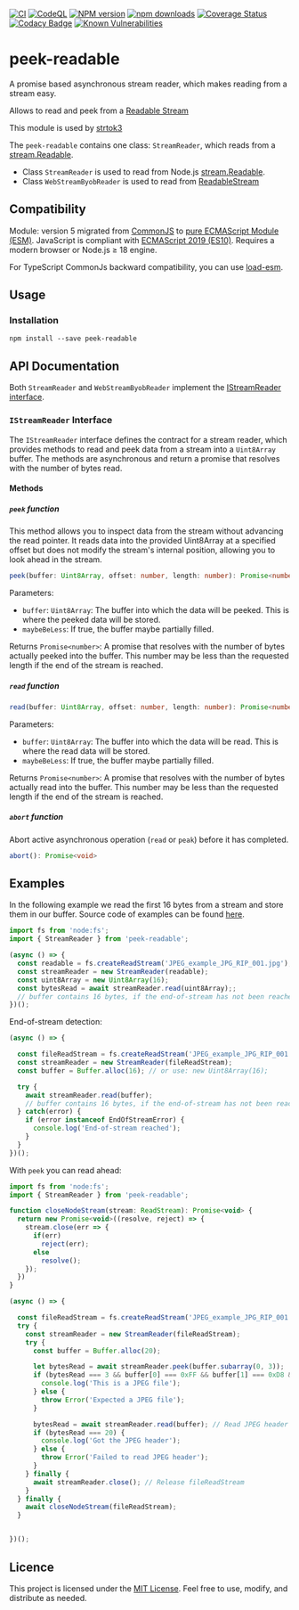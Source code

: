 [![CI](https://github.com/Borewit/peek-readable/actions/workflows/ci.yml/badge.svg?branch=master)](https://github.com/Borewit/peek-readable/actions/workflows/ci.yml)
[![CodeQL](https://github.com/Borewit/peek-readable/actions/workflows/github-code-scanning/codeql/badge.svg?branch=master)](https://github.com/Borewit/peek-readable/actions/workflows/github-code-scanning/codeql)
[![NPM version](https://badge.fury.io/js/peek-readable.svg)](https://npmjs.org/package/peek-readable)
[![npm downloads](http://img.shields.io/npm/dm/peek-readable.svg)](https://npmcharts.com/compare/peek-readable?start=600&interval=30)
[![Coverage Status](https://coveralls.io/repos/github/Borewit/peek-readable/badge.svg?branch=master)](https://coveralls.io/github/Borewit/peek-readable?branch=master)
[![Codacy Badge](https://app.codacy.com/project/badge/Grade/d4b511481b3a4634b6ca5c0724407eb9)](https://www.codacy.com/gh/Borewit/peek-readable/dashboard?utm_source=github.com&amp;utm_medium=referral&amp;utm_content=Borewit/peek-readable&amp;utm_campaign=Badge_Grade)
[![Known Vulnerabilities](https://snyk.io/test/github/Borewit/peek-readable/badge.svg?targetFile=package.json)](https://snyk.io/test/github/Borewit/peek-readable?targetFile=package.json)

# peek-readable

A promise based asynchronous stream reader, which makes reading from a stream easy.

Allows to read and peek from a [Readable Stream](https://nodejs.org/api/stream.html#stream_readable_streams)

This module is used by [strtok3](https://github.com/Borewit/strtok3)

The `peek-readable` contains one class: `StreamReader`, which reads from a [stream.Readable](https://nodejs.org/api/stream.html#stream_class_stream_readable).

- Class `StreamReader` is used to read from Node.js [stream.Readable](https://nodejs.org/api/stream.html#stream_class_stream_readable).
- Class `WebStreamByobReader` is used to read from [ReadableStream<Uint8Array>](https://developer.mozilla.org/docs/Web/API/ReadableStream)

## Compatibility

Module: version 5 migrated from [CommonJS](https://en.wikipedia.org/wiki/CommonJS) to [pure ECMAScript Module (ESM)](https://gist.github.com/sindresorhus/a39789f98801d908bbc7ff3ecc99d99c).
JavaScript is compliant with [ECMAScript 2019 (ES10)](https://en.wikipedia.org/wiki/ECMAScript#10th_Edition_%E2%80%93_ECMAScript_2019).
Requires a modern browser or Node.js ≥ 18 engine.

For TypeScript CommonJs backward compatibility, you can use [load-esm](https://github.com/Borewit/load-esm).

## Usage

### Installation

```shell script
npm install --save peek-readable
```

## API Documentation

Both `StreamReader` and `WebStreamByobReader` implement the [IStreamReader interface](#istreamreader-interface).

### `IStreamReader` Interface

The `IStreamReader` interface defines the contract for a stream reader,
which provides methods to read and peek data from a stream into a `Uint8Array` buffer.
The methods are asynchronous and return a promise that resolves with the number of bytes read.

#### Methods

##### `peek` function
This method allows you to inspect data from the stream without advancing the read pointer.
It reads data into the provided Uint8Array at a specified offset but does not modify the stream's internal position, 
allowing you to look ahead in the stream.

```ts  
peek(buffer: Uint8Array, offset: number, length: number): Promise<number>
```

Parameters:
- `buffer`: `Uint8Array`: The buffer into which the data will be peeked.
  This is where the peeked data will be stored.
- `maybeBeLess`: If true, the buffer maybe partially filled.

Returns `Promise<number>`: 
A promise that resolves with the number of bytes actually peeked into the buffer. 
This number may be less than the requested length if the end of the stream is reached.

##### `read` function
```ts  
read(buffer: Uint8Array, offset: number, length: number): Promise<number>
```

Parameters:
- `buffer`: `Uint8Array`: The buffer into which the data will be read.
  This is where the read data will be stored.
- `maybeBeLess`: If true, the buffer maybe partially filled.

Returns `Promise<number>`:
A promise that resolves with the number of bytes actually read into the buffer.
This number may be less than the requested length if the end of the stream is reached.

##### `abort` function

Abort active asynchronous operation (`read` or `peak`) before it has completed.

```ts  
abort(): Promise<void>
```

## Examples

In the following example we read the first 16 bytes from a stream and store them in our buffer.
Source code of examples can be found [here](test/examples.ts).

```js
import fs from 'node:fs';
import { StreamReader } from 'peek-readable';

(async () => {
  const readable = fs.createReadStream('JPEG_example_JPG_RIP_001.jpg');
  const streamReader = new StreamReader(readable);
  const uint8Array = new Uint8Array(16);
  const bytesRead = await streamReader.read(uint8Array);;
  // buffer contains 16 bytes, if the end-of-stream has not been reached
})();
```

End-of-stream detection:
```js
(async () => {

  const fileReadStream = fs.createReadStream('JPEG_example_JPG_RIP_001.jpg');
  const streamReader = new StreamReader(fileReadStream);
  const buffer = Buffer.alloc(16); // or use: new Uint8Array(16);

  try {
    await streamReader.read(buffer);
    // buffer contains 16 bytes, if the end-of-stream has not been reached
  } catch(error) {
    if (error instanceof EndOfStreamError) {
      console.log('End-of-stream reached');
    }
  }
})();
```

With `peek` you can read ahead:
```js
import fs from 'node:fs';
import { StreamReader } from 'peek-readable';

function closeNodeStream(stream: ReadStream): Promise<void> {
  return new Promise<void>((resolve, reject) => {
    stream.close(err => {
      if(err)
        reject(err);
      else
        resolve();
    });
  })
}

(async () => {

  const fileReadStream = fs.createReadStream('JPEG_example_JPG_RIP_001.jpg');
  try {
    const streamReader = new StreamReader(fileReadStream);
    try {
      const buffer = Buffer.alloc(20);

      let bytesRead = await streamReader.peek(buffer.subarray(0, 3));
      if (bytesRead === 3 && buffer[0] === 0xFF && buffer[1] === 0xD8 && buffer[2] === 0xFF) {
        console.log('This is a JPEG file');
      } else {
        throw Error('Expected a JPEG file');
      }

      bytesRead = await streamReader.read(buffer); // Read JPEG header
      if (bytesRead === 20) {
        console.log('Got the JPEG header');
      } else {
        throw Error('Failed to read JPEG header');
      }
    } finally {
      await streamReader.close(); // Release fileReadStream
    }    
  } finally {
    await closeNodeStream(fileReadStream);
  }


})();
```

## Licence

This project is licensed under the [MIT License](LICENSE.txt). Feel free to use, modify, and distribute as needed.
